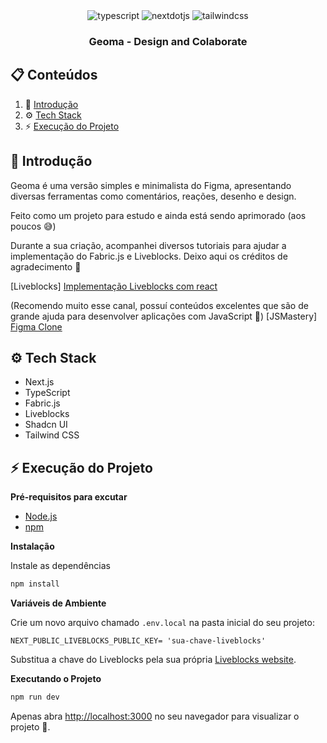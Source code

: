 <div align="center">
  <div>
    <img src="https://img.shields.io/badge/-TypeScript-black?style=for-the-badge&logoColor=white&logo=typescript&color=3178C6" alt="typescript" />
    <img src="https://img.shields.io/badge/-Next_JS-black?style=for-the-badge&logoColor=white&logo=nextdotjs&color=000000" alt="nextdotjs" />
    <img src="https://img.shields.io/badge/-Tailwind_CSS-black?style=for-the-badge&logoColor=white&logo=tailwindcss&color=06B6D4" alt="tailwindcss" />
  </div>
  <h3 align="center">Geoma - Design and Colaborate</h3>
</div>

## 📋 <a name="table">Conteúdos</a>

1. 🤖 [Introdução](#introduction)
2. ⚙️ [Tech Stack](#tech-stack)
3. ⚡ [Execução do Projeto](#quick-start)

## <a name="introduction">👋 Introdução</a>

Geoma é uma versão simples e minimalista do Figma, apresentando diversas ferramentas como comentários, reações, desenho e design.

Feito como um projeto para estudo e ainda está sendo aprimorado (aos poucos 😅)

Durante a sua criação, acompanhei diversos tutoriais para ajudar a implementação do Fabric.js e Liveblocks.
Deixo aqui os créditos de agradecimento 🙏

[Liveblocks] <a href="https://www.youtube.com/watch?v=eFbXTo0aanQ&list=PL2pIUuSexvpj06xlkyfaUSwMrI5fCGRJA&index=6">Implementação Liveblocks com react</a>

(Recomendo muito esse canal, possuí conteúdos excelentes que são de grande ajuda para desenvolver aplicações com JavaScript 👏)
[JSMastery] <a href="https://youtu.be/oKIThIihv60?si=m0L7K3SR54cjmr6h">Figma Clone</a>

## <a name="tech-stack">⚙️ Tech Stack</a>

- Next.js
- TypeScript
- Fabric.js
- Liveblocks
- Shadcn UI
- Tailwind CSS

## <a name="quick-start">⚡ Execução do Projeto</a>

**Pré-requisitos para excutar**

- [Node.js](https://nodejs.org/en)
- [npm](https://www.npmjs.com/)

**Instalação**

Instale as dependências

```bash
npm install
```

**Variáveis de Ambiente**

Crie um novo arquivo chamado `.env.local` na pasta inicial do seu projeto:

```env
NEXT_PUBLIC_LIVEBLOCKS_PUBLIC_KEY= 'sua-chave-liveblocks'
```

Substitua a chave do Liveblocks pela sua própria [Liveblocks website](https://liveblocks.io).

**Executando o Projeto**

```bash
npm run dev
```

Apenas abra [http://localhost:3000](http://localhost:3000) no seu navegador para visualizar o projeto 🤯.
